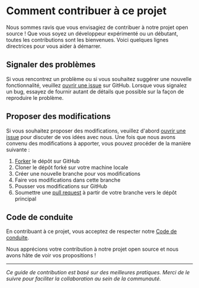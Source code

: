 # Comment contribuer à ce projet

Nous sommes ravis que vous envisagiez de contribuer à notre projet open source ! Que vous soyez un développeur expérimenté ou un débutant, toutes les contributions sont les bienvenues. Voici quelques lignes directrices pour vous aider à démarrer.

## Signaler des problèmes

Si vous rencontrez un problème ou si vous souhaitez suggérer une nouvelle fonctionnalité, veuillez [ouvrir une issue](../../issues/new) sur GitHub. Lorsque vous signalez un bug, essayez de fournir autant de détails que possible sur la façon de reproduire le problème.

## Proposer des modifications

Si vous souhaitez proposer des modifications, veuillez d'abord [ouvrir une issue](../../issues/new) pour discuter de vos idées avec nous. Une fois que nous avons convenu des modifications à apporter, vous pouvez procéder de la manière suivante :

1. [Forker](../../fork) le dépôt sur GitHub
2. Cloner le dépôt forké sur votre machine locale
3. Créer une nouvelle branche pour vos modifications
4. Faire vos modifications dans cette branche
5. Pousser vos modifications sur GitHub
6. Soumettre une [pull request](../../compare) à partir de votre branche vers le dépôt principal

## Code de conduite

En contribuant à ce projet, vous acceptez de respecter notre [Code de conduite](CODE_DE_CONDUITE.md).

Nous apprécions votre contribution à notre projet open source et nous avons hâte de voir vos propositions !

---

*Ce guide de contribution est basé sur des meilleures pratiques. Merci de le suivre pour faciliter la collaboration au sein de la communauté.*
